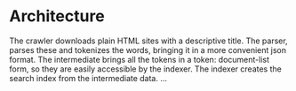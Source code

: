 # Architecture

The crawler downloads plain HTML sites with a descriptive title.
The parser, parses these and tokenizes the words, bringing it in a more convenient json format.
The intermediate brings all the tokens in a token: document-list form, so they are easily accessible by the indexer.
The indexer creates the search index from the intermediate data.
...

